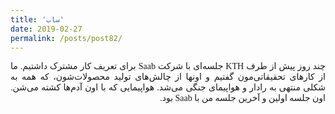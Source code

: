 ```yaml
---
title: 'ساب'
date: 2019-02-27
permalink: /posts/post82/
---
```

<div align="justify" dir="rtl" style="font-family:vazir;">

چند روز پیش از طرف KTH جلسه‌ای با شرکت Saab برای تعریف کار مشترک داشتیم. ما از کارهای تحقیقاتی‌مون گفتیم و اونها از چالش‌های تولید محصولات‌شون، که همه به شکلی منتهی به رادار و هواپیمای جنگی می‌شد. هواپیمایی که با اون آدم‌ها کشته می‌شن. اون جلسه اولین و آخرین جلسه من با Saab بود.

</div>
